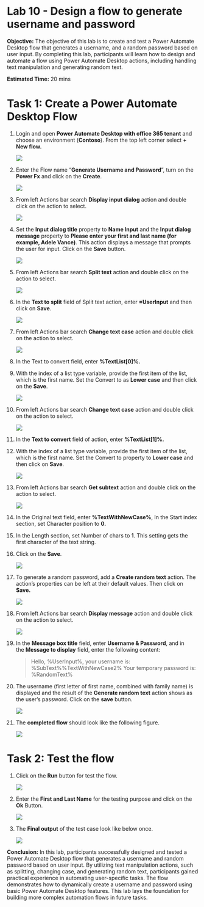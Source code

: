 # Lab 10 - Design a flow to generate username and password​

**Objective:** The objective of this lab is to create and test a Power
Automate Desktop flow that generates a username, and a random password
based on user input. By completing this lab, participants will learn how
to design and automate a flow using Power Automate Desktop actions,
including handling text manipulation and generating random text.

**Estimated Time:** 20 mins

# Task 1: Create a Power Automate Desktop Flow

1.  Login and open **Power Automate Desktop with office 365 tenant** and
    choose an environment (**Contoso**). From the top left corner select
    **+ New flow.**

    ![](./media/image1.png)

2.  Enter the Flow name “**Generate Username and Password**”, turn on
    the **Power Fx** and click on the **Create**.

    ![](./media/image2.png)


3.  From left Actions bar search **Display input dialog** action and
    double click on the action to select.

    ![](./media/image3.png)


4.  Set the **Input dialog title** property to **Name Input** and
    the **Input dialog message** property to **Please enter your first
    and last name (for example, Adele Vance)**. This action displays a
    message that prompts the user for input. Click on the **Save**
    button.

    ![](./media/image4.png)


5.  From left Actions bar search **Split text** action and double click
    on the action to select.

     ![](./media/image5.png)


6.  In the **Text to split** field of Split text action,
    enter **=UserInput** and then click on **Save**.

    ![](./media/image6.png)


7.  From left Actions bar search **Change text case** action and double
    click on the action to select.

    ![](./media/image7.png)


8.  In the Text to convert field, enter **%TextList\[0\]%.**

9.  With the index of a list type variable, provide the first item of
    the list, which is the first name. Set the Convert to as **Lower
    case** and then click on the **Save**.

    ![](./media/image8.png)


10. From left Actions bar search **Change text case** action and double
    click on the action to select.

    ![](./media/image9.png)

11. In the **Text to convert** field of action, enter
    **%TextList\[1\]%.**

12. With the index of a list type variable, provide the first item of
    the list, which is the first name. Set the Convert to property to
    **Lower case** and then click on **Save**.

    ![](./media/image10.png)


13. From left Actions bar search **Get subtext** action and double click
    on the action to select.

    ![](./media/image11.png)


14. In the Original text field, enter **%TextWithNewCase%**, In the
    Start index section, set Character position to **0.**

15. In the Length section, set Number of chars to **1**. This setting
    gets the first character of the text string.

16. Click on the **Save**.

    ![](./media/image12.png)


17. To generate a random password, add a **Create random text** action.
    The action’s properties can be left at their default values. Then
    click on **Save.**

    ![](./media/image13.png)


18. From left Actions bar search **Display message** action and double
    click on the action to select.

    ![](./media/image14.png)


19. In the **Message box title** field, enter **Username & Password**,
    and in the **Message to display** field, enter the following
    content:

    > Hello, %UserInput%, your username is: %SubText%%TextWithNewCase2% Your
temporary password is: %RandomText%

20. The username (first letter of first name, combined with family name)
    is displayed and the result of the **Generate random text** action
    shows as the user’s password. Click on the **save** button.

    ![](./media/image15.png)


21. The **completed flow** should look like the following figure.

    ![](./media/image16.png)


# Task 2: Test the flow

1.  Click on the **Run** button for test the flow.

    ![](./media/image17.png)


2.  Enter the **First and Last Name** for the testing purpose and click
    on the **Ok** Button.

    ![](./media/image18.png)


3.  The **Final output** of the test case look like below once.

      ![](./media/image19.png)


**Conclusion:** In this lab, participants successfully designed and
tested a Power Automate Desktop flow that generates a username and
random password based on user input. By utilizing text manipulation
actions, such as splitting, changing case, and generating random text,
participants gained practical experience in automating user-specific
tasks. The flow demonstrates how to dynamically create a username and
password using basic Power Automate Desktop features. This lab lays
the foundation for building more complex automation flows in future
tasks.
